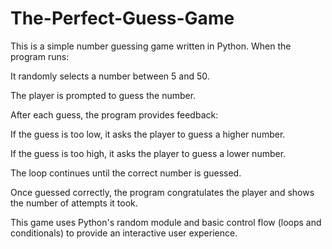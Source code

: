 # The-Perfect-Guess-Game
This is a simple number guessing game written in Python. When the program runs:

It randomly selects a number between 5 and 50.

The player is prompted to guess the number.

After each guess, the program provides feedback:

If the guess is too low, it asks the player to guess a higher number.

If the guess is too high, it asks the player to guess a lower number.

The loop continues until the correct number is guessed.

Once guessed correctly, the program congratulates the player and shows the number of attempts it took.

This game uses Python's random module and basic control flow (loops and conditionals) to provide an interactive user experience.

